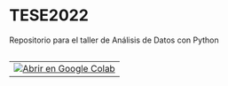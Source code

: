 # TESE2022
Repositorio para el taller de Análisis de Datos con Python
<p>
<table class="tfo-notebook-buttons" align="left">
<td><a target="_blank" href="https://colab.research.google.com/github/langheran/TESE2022/blob/main/intro.ipynb">
<img src="https://www.tensorflow.org/images/colab_logo_32px.png">Abrir en Google Colab</a></td>
</table>
</p>
<br>
<br>
